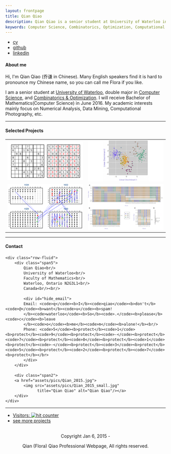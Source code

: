 ```yaml
---
layout: frontpage
title: Qian Qiao
description: Qian Qiao is a senior student at University of Waterloo in Canada. Major interests are Computer Science and Computational Mathematics.
keywords: Computer Science, Combinatorics, Optimization, Computational Mathematics, Cryptography, Machine Learning, Data Mining
---
```


<div class="navbar">
  <div class="navbar-inner">
      <ul class="nav">
          <li><a href="{{ BASE_PATH }}/assets/Qian_CV.pdf">cv</a></li>
          <li><a href="https://github.com/yoyomaki">github</a></li>
          <li><a href="https://ca.linkedin.com/in/qianqiao">linkedin</a></li>
      </ul>
  </div>
</div>

<div class="container">
<h4><a name="About me"></a>About me</h4>
</div>
Hi, I'm Qian Qiao (乔谦 in Chinese). Many English speakers find it is hard to pronounce my Chinese name, so you can call me Flora if you like.

I am a senior student at [University of Waterloo](https://uwaterloo.ca), double major in [Computer Science](https://cs.uwaterloo.ca), and [Combinatorics & Optimization](https://uwaterloo.ca/combinatorics-and-optimization/). I will receive Bachelor of Mathematics(Computer Science) in June 2016. My academic interests mainly focus on Numerical Analysis, Data Mining, Computational Photography, etc.


---

<div class="container">
<h4><a name="Selected Projects"></a>Selected Projects</h4>
</div>
<table class="wide">
<tr>
  <td class="left">
    <a href="pages/publpics/Fast_Sudoku_Solver.html">
        <img src="assets/publpics/Sudoku_solver_cover.png" alt="Fast Sudoku Solver" title="Fast Sudoku Solver"/>
    </a>
  </td>
  <td class="right">
    <a href="pages/publpics/tian2016_fig4.html">
        <img src="assets/publpics/tian2016_fig4.png" alt="Tian et
        al. (2016) Fig 4" title="Tian et al. (2016) Fig 4"/>
    </a>
  </td>
</tr>
<tr>
  <td class="left">
    <a href="pages/publpics/samplemixups_fig7.html">
        <img src="assets/publpics/samplemixups_fig7.png" alt="Broman et al. (2013) Fig 7" title="Broman et al. (2013) Fig 7"/>
    </a>
  </td>
  <td class="right">
    <a href="pages/publpics/isletc6_fig4.html">
        <img src="assets/publpics/isletc6_fig4.png" alt="Tian et al. (2015) Fig 4" title="Tian et al. (2015) Fig 4"/>
    </a>
  </td>
</tr>
</table>


---

<div class="container">
<h4><a name="Contact"></a>Contact</h4>

    <div class="row-fluid">
        <div class="span5">
            Qian Qiao<br/>
            University of Waterloo<br/>
            Faculty of Mathematics<br/>
            Waterloo, Ontario N2G3L1<br/>
            Canada<br/><br/>

            <div id="hide_email">
            Email: <code>q</code><b>I</b><code>qiao</code><b>don't</b><code>@</code><b>want</b><code>u</code><b>spam!
            </b><code>waterloo</code><b>So</b><code>.</code><b>please</b><code>c</code><b>leave
            </b><code>o</code><b>me</b><code>m</code><b>alone!</b><br/>
            Phone: <code>5</code><b>protect</b><code>1</code><b>protect</b><code>9</code><b>protect</b><code>-</code><b>protect</b><code>7</code><b>protect</b><code>8</code><b>protect</b><code>1</code><b>protect</b><code>-</code><b>protect</b><code>3</code><b>protect</b><code>5</code><b>protect</b><code>2</code><b>protect</b><code>7</code><b>protect</b></br>
            </div>
        </div>

        <div class="span2">
        <a href="assets/pics/Qian_2015.jpg">
            <img src="assets/pics/Qian_2015_small.jpg"
                  title="Qian Qiao" alt="Qian Qiao"/></a>
        </div>
    </div>
</div>

---


<div class="navbar">
  <div class="navbar-inner">
      <ul class="nav">
          <li><a href="qian-qiao.com" title="hit counter">Visitors: <img src="http://counter10.fcs.ovh/private/freecounterstat.php?c=f9ff317adeb8605efd68d108d70c6165" border="0" title="hit counter" alt="hit counter"></a></li>
          <li><a href="morefigs.html">see more projects</a></li>
      </ul>
  </div>
</div>

<div id = "copyright">
<br />
<div style="text-align:center">
Copyright Jan 6, 2015 -  
<script language="JavaScript" type="text/javascript">
var month=new Array(12);
month[0]="Jan";
month[1]="Feb";
month[2]="Mar";
month[3]="Apr";
month[4]="May";
month[5]="Jun";
month[6]="Jul";
month[7]="Aug";
month[8]="Sep";
month[9]="Oct";
month[10]="Nov";
month[11]="Dec";
 var currentTime=new Date();
 var year=currentTime.getFullYear();
 var m=currentTime.getMonth();
 var date=currentTime.getDate();
 document.write(month[m]+" "+date+", "+year);
</script>

Qian (Flora) Qiao Professional Webpage, All rights reserved.
</div>
</div>
